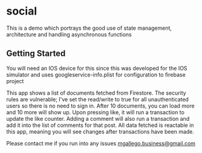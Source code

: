 # social

This is a demo which portrays the good use of state management, architecture and handling asynchronous functions

## Getting Started

You will need an IOS device for this since this was developed for the IOS simulator and uses googleservice-info.plist for configuration to firebase project

This app shows a list of documents fetched from Firestore. The security rules are vulnerable; I've set the read/write to true for all unauthenticated users so there is no need to sign in. After 10 documents, you can load more and 10 more will show up. Upon pressing like, it will run a transaction to update the like counter. Adding a comment will also run a transaction and add it into the list of comments for that post. All data fetched is reactable in this app, meaning you will see changes after transactions have been made.

Please contact me if you run into any issues
mgallego.business@gmail.com
